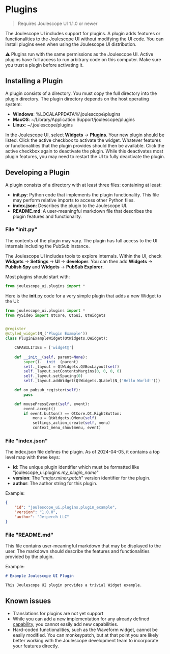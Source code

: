 
# Plugins

> Requires Joulescope UI 1.1.0 or newer 

The Joulescope UI includes support for plugins.  A plugin adds features
or functionalities to the Joulescope UI without modifying the UI code.
You can install plugins even when using the Joulescope UI distribution.

⚠ Plugins run with the same permissions as the Joulescope UI.
Active plugins have full access to run arbitrary code on this computer.
Make sure you trust a plugin before activating it.

## Installing a Plugin

A plugin consists of a directory.  You must copy the full directory
into the plugin directory.  The plugin directory depends on the
host operating system:

* **Windows**: %LOCALAPPDATA%\\joulescope\\plugins
* **MacOS**: ~/Library/Application Support/joulescope/plugins
* **Linux**: ~/.joulescope/plugins

In the Joulescope UI, select **Widgets** → **Plugins**.  Your new
plugin should be listed.  Click the active checkbox to activate the widget.
Whatever features or functionalities that the plugin provides should
then be available.  Click the active checkbox again to deactivate
the plugin.  While this deactivates most plugin features, you may need to
restart the UI to fully deactivate the plugin.


## Developing a Plugin

A plugin consists of a directory with at least three files:
containing at least:

* **__init__.py**: Python code that implements the plugin functionality.
  This file may perform relative imports to access other Python files.
* **index.json**: Describes the plugin to the Joulescope UI.
* **README.md**: A user-meaningful markdown file that describes the 
  plugin features and functionality.


### File "__init__.py"

The contents of the plugin may vary.  The plugin has full access to the
UI internals including the PubSub instance.

The Joulescope UI includes tools to explore internals.  Within the UI,
check **Widgets** → **Settings** → **UI** → **developer**.  You can then
add **Widgets** → **Publish Spy** and **Widgets** → **PubSub Explorer**.

Most plugins should start with:

```python
from joulescope_ui.plugins import *
```

Here is the __init__.py code for a very simple plugin that adds 
a new Widget to the UI:

```python
from joulescope_ui.plugins import *
from PySide6 import QtCore, QtGui, QtWidgets


@register
@styled_widget(N_('Plugin Example'))
class PluginExampleWidget(QtWidgets.QWidget):

    CAPABILITIES = ['widget@']
    
    def __init__(self, parent=None):
        super().__init__(parent)
        self._layout = QtWidgets.QVBoxLayout(self)
        self._layout.setContentsMargins(0, 0, 0, 0)
        self._layout.setSpacing(0)
        self._layout.addWidget(QtWidgets.QLabel(N_('Hello World!')))

    def on_pubsub_register(self):
        pass

    def mousePressEvent(self, event):
        event.accept()
        if event.button() == QtCore.Qt.RightButton:
            menu = QtWidgets.QMenu(self)
            settings_action_create(self, menu)
            context_menu_show(menu, event)
```

### File "index.json"

The index.json file defines the plugin.  As of 2024-04-05, it contains
a top level map with three keys:

* **id**: The unique plugin identifier which must be formatted like
  "joulescope_ui.plugins.*my_plugin_name*"
* **version**: The "*major.minor.patch*" version identifier for the plugin.
* **author**: The author string for this plugin.

Example:

```json
{
    "id": "joulescope_ui.plugins.plugin_example",
    "version": "1.0.0",
    "author": "Jetperch LLC"
}
```

### File "README.md"

This file contains user-meaningful markdown that may be displayed
to the user.  The markdown should describe the features and 
functionalities provided by the plugin.

Example:

```markdown
# Example Joulescope UI Plugin

This Joulescope UI plugin provides a trivial Widget example.
```


## Known issues

* Translations for plugins are not yet support
* While you can add a new implementation for any already defined 
  [capability](../joulescope_ui/capabilities.py), you cannot easily
  add new capabilities.
* Hard-coded functionalities, such as the Waveform widget, cannot
  be easily modified.  You can monkeypatch, but at that point you
  are likely better working with the Joulescope development team
  to incorporate your features directly.
